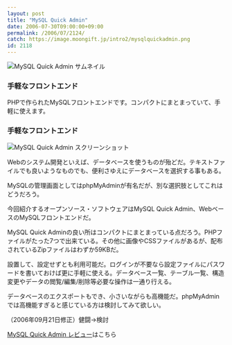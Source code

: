 ```yaml
---
layout: post
title: "MySQL Quick Admin"
date: 2006-07-30T09:00:00+09:00
permalink: /2006/07/2124/
catch: https://image.moongift.jp/intro2/mysqlquickadmin.png
id: 2118
---
```

 ![MySQL Quick Admin サムネイル](https://image.moongift.jp/intro2/mysqlquickadmin.t.png "MySQL Quick Admin サムネイル")
  

### 手軽なフロントエンド
  
PHPで作られたMySQLフロントエンドです。コンパクトにまとまっていて、手軽に使えます。  
<!--more-->  

### 手軽なフロントエンド
  

![MySQL Quick Admin スクリーンショット](https://image.moongift.jp/intro2/mysqlquickadmin.png "MySQL Quick Admin スクリーンショット")

  

Webのシステム開発といえば、データベースを使うものが殆どだ。テキストファイルでも良いようなものでも、便利さゆえにデータベースを選択する事もある。

  

MySQLの管理画面としてはphpMyAdminが有名だが、別な選択肢としてこれはどうだろう。

  

今回紹介するオープンソース・ソフトウェアはMySQL Quick Admin、WebベースのMySQLフロントエンドだ。

  

MySQL Quick Adminの良い所はコンパクトにまとまっている点だろう。PHPファイルがたった7つで出来ている。その他に画像やCSSファイルがあるが、配布されているZipファイルはわずか59KBだ。

  

設置して、設定せずとも利用可能だ。ログインが不要なら設定ファイルにパスワードを書いておけば更に手軽に使える。データベース一覧、テーブル一覧、構造変更やデータの閲覧/編集/削除等必要な操作は一通り行える。

  

データベースのエクスポートもでき、小さいながらも高機能だ。phpMyAdminでは高機能すぎると感じている方は検討してみて欲しい。

  

（2006年09月21日修正）健闘→検討

  

[MySQL Quick Admin レビュー](http://oss.moongift.jp/review/i-2133.html)はこちら


